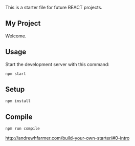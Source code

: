 This is a starter file for future REACT projects.

My Project
---

Welcome.



Usage
---

Start the development server with this command:

```
npm start
```



Setup
---

```
npm install
```



Compile
---

```
npm run compile
```

http://andrewhfarmer.com/build-your-own-starter/#0-intro